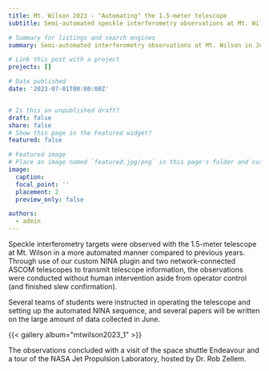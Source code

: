 ```yaml
---
title: Mt. Wilson 2023 - "Automating" the 1.5-meter telescope
subtitle: Semi-automated speckle interferometry observations at Mt. Wilson in June 2023

# Summary for listings and search engines
summary: Semi-automated interferometry observations at Mt. Wilson in June 2023

# Link this post with a project
projects: []

# Date published
date: '2023-07-01T00:00:00Z'


# Is this an unpublished draft?
draft: false
share: false
# Show this page in the Featured widget?
featured: false

# Featured image
# Place an image named `featured.jpg/png` in this page's folder and customize its options here.
image:
  caption: 
  focal_point: ''
  placement: 2
  preview_only: false

authors:
  - admin
---
```


Speckle interferometry targets were observed with the 1.5-meter telescope at Mt. Wilson in a more automated manner compared to previous years. Through use of our custom NINA plugin and two network-connected ASCOM telescopes to transmit telescope information, the observations were conducted without human intervention aside from operator control (and finished slew confirmation).

Several teams of students were instructed in operating the telescope and setting up the automated NINA sequence, and several papers will be written on the large amount of data collected in June.

{{< gallery album="mtwilson2023_1" >}}

The observations concluded with a visit of the space shuttle Endeavour and a tour of the NASA Jet Propulsion Laboratory, hosted by Dr. Rob Zellem.

